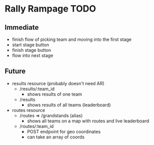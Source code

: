 # Rally Rampage TODO

## Immediate

* finish flow of picking team and moving into the first stage
* start stage button
* finish stage button
* flow into next stage

## Future

* results resource (probably doesn't need AR)
  - /results/:team_id
    * shows results of one team
  - /results
    * shows results of all teams (leaderboard)
* routes resource
  - /routes => /grandstands (alias)
    * shows all teams on a map with routes and live leaderboard
  - /routes/:team_id
    * POST endpoint for geo coordinates
    * can take an array of coords

